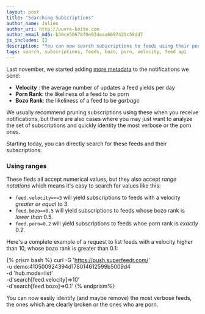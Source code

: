```yaml
---
layout: post
title: "Searching Subscriptions"
author_name: Julien
author_uri: http://ouvre-boite.com
author_email_md5: b30ce50678f0e934eaa6697425c59dd7
js_includes: []
description: "You can now search subscriptions to feeds using their porn rank and bozo rank or their velocity."
tags: search, subscriptions, feeds, bozo, porn, velocity, feed api
---
```


Last november, we started adding [more metadata](/more-metadata/) to the notifications we send:

* **Velocity** : the average number of updates a feed yields per day
* **Porn Rank**: the likeliness of a feed to be porn
* **Bozo Rank**: the likeliness of a feed to be *garbage*

We usually recommend pruning subscriptions using these when you receive notifications, but there are also cases where you may just want to analyze the set of subscriptions and quickly identity the most verbose or the porn ones.

Starting today, you can directly search for these feeds and their subscriptions.

### Using ranges

These fieds all accept numerical values, but they also accept *range notations* which means it's easy to search for values like this:

* `feed.velocity=>=3` will yield subscriptions to feeds with a velocity *greater or equal to* 3.
* `feed.bozo=<0.5` will yield subscriptions to feeds whose bozo rank is *lower than* 0.5.
* `feed.porn=0.2` will yield subscriptions to feeds whoe porn rank is *exactly* 0.2.


Here's a complete example of a request to list feeds with a velocity higher than 10, whose bozo rank is greater than 0.1:

{% prism bash %}
curl -G 'https://push.superfeedr.com/' \
	-u demo:410500924394d178014612599b5009d4 \
	-d 'hub.mode=list' \
	-d'search[feed.velocity]=>10' \
	-d'search[feed.bozo]=>0.1'
{% endprism%}

You can now easily identify (and maybe remove) the most verbose feeds, the ones which are clearly broken or the ones who are porn.



